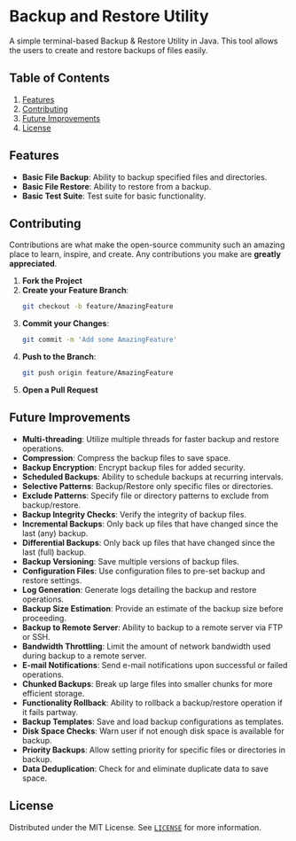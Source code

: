 # Backup and Restore Utility

A simple terminal-based Backup & Restore Utility in Java. This tool allows the users to create and restore backups of files easily.

## Table of Contents

1. [Features](#features)
1. [Contributing](#contributing)
1. [Future Improvements](#future-improvements)
1. [License](#license)

## Features

- **Basic File Backup**: Ability to backup specified files and directories.
- **Basic File Restore**: Ability to restore from a backup.
- **Basic Test Suite**: Test suite for basic functionality.

## Contributing

Contributions are what make the open-source community such an amazing place to learn, inspire, and create. Any contributions you make are **greatly appreciated**.

1. **Fork the Project**
2. **Create your Feature Branch**: 
    ```bash
    git checkout -b feature/AmazingFeature
    ```
3. **Commit your Changes**: 
    ```bash
    git commit -m 'Add some AmazingFeature'
    ```
4. **Push to the Branch**: 
    ```bash
    git push origin feature/AmazingFeature
    ```
5. **Open a Pull Request**

## Future Improvements

- **Multi-threading**: Utilize multiple threads for faster backup and restore operations.
- **Compression**: Compress the backup files to save space.
- **Backup Encryption**: Encrypt backup files for added security.
- **Scheduled Backups**: Ability to schedule backups at recurring intervals.
- **Selective Patterns**: Backup/Restore only specific files or directories.
- **Exclude Patterns**: Specify file or directory patterns to exclude from backup/restore.
- **Backup Integrity Checks**: Verify the integrity of backup files.
- **Incremental Backups**: Only back up files that have changed since the last (any) backup.
- **Differential Backups**: Only back up files that have changed since the last (full) backup.
- **Backup Versioning**: Save multiple versions of backup files.
- **Configuration Files**: Use configuration files to pre-set backup and restore settings.
- **Log Generation**: Generate logs detailing the backup and restore operations.
- **Backup Size Estimation**: Provide an estimate of the backup size before proceeding.
- **Backup to Remote Server**: Ability to backup to a remote server via FTP or SSH.
- **Bandwidth Throttling**: Limit the amount of network bandwidth used during backup to a remote server.
- **E-mail Notifications**: Send e-mail notifications upon successful or failed operations.
- **Chunked Backups**: Break up large files into smaller chunks for more efficient storage.
- **Functionality Rollback**: Ability to rollback a backup/restore operation if it fails partway.
- **Backup Templates**: Save and load backup configurations as templates.
- **Disk Space Checks**: Warn user if not enough disk space is available for backup.
- **Priority Backups**: Allow setting priority for specific files or directories in backup.
- **Data Deduplication**: Check for and eliminate duplicate data to save space.


## License

Distributed under the MIT License. See [`LICENSE`](https://github.com/siddhant-vij/Backup-and-Restore-Utility/blob/main/LICENSE) for more information.